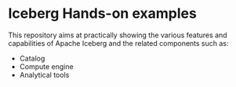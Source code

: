 # Iceberg Hands-on examples

This repository aims at practically showing the various features and capabilities of Apache Iceberg and the related components such as:
- Catalog
- Compute engine
- Analytical tools
